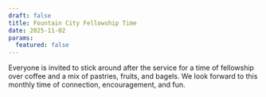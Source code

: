 ```yaml
---
draft: false
title: Fountain City Fellowship Time
date: 2025-11-02
params:
  featured: false
---
```

Everyone is invited to stick around after the service for a time of fellowship over coffee and a mix of pastries, fruits, and bagels.  We look forward to this monthly time of connection, encouragement, and fun.